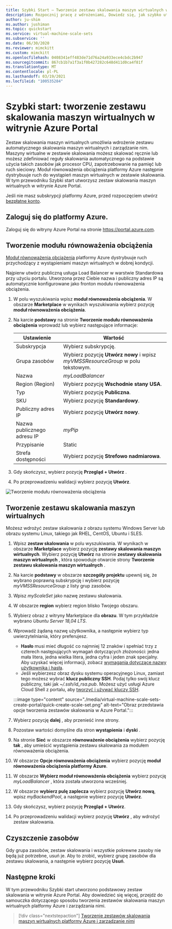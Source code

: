 ```yaml
---
title: Szybki Start — Tworzenie zestawu skalowania maszyn wirtualnych w Azure Portal
description: Rozpocznij pracę z wdrożeniami, Dowiedz się, jak szybko utworzyć maszynę wirtualną skalowanie Azure Portal.
author: ju-shim
ms.author: jushiman
ms.topic: quickstart
ms.service: virtual-machine-scale-sets
ms.subservice: ''
ms.date: 06/30/2020
ms.reviewer: mimckitt
ms.custom: mimckitt
ms.openlocfilehash: 0408341eff483de71d76a24a933ece4cbdc2b947
ms.sourcegitcommit: 867cb1b7a1f3a1f0b427282c648d411d0ca4f81f
ms.translationtype: MT
ms.contentlocale: pl-PL
ms.lasthandoff: 03/19/2021
ms.locfileid: "100535284"
---
```

# <a name="quickstart-create-a-virtual-machine-scale-set-in-the-azure-portal"></a>Szybki start: tworzenie zestawu skalowania maszyn wirtualnych w witrynie Azure Portal

Zestaw skalowania maszyn wirtualnych umożliwia wdrożenie zestawu automatycznego skalowania maszyn wirtualnych i zarządzanie nim. Maszyny wirtualne w zestawie skalowania możesz skalować ręcznie lub możesz zdefiniować reguły skalowania automatycznego na podstawie użycia takich zasobów jak procesor CPU, zapotrzebowanie na pamięć lub ruch sieciowy. Moduł równoważenia obciążenia platformy Azure następnie dystrybuuje ruch do wystąpień maszyn wirtualnych w zestawie skalowania. W tym przewodniku Szybki start utworzysz zestaw skalowania maszyn wirtualnych w witrynie Azure Portal.

Jeśli nie masz subskrypcji platformy Azure, przed rozpoczęciem utwórz [bezpłatne konto](https://azure.microsoft.com/free/?WT.mc_id=A261C142F).


## <a name="log-in-to-azure"></a>Zaloguj się do platformy Azure.
Zaloguj się do witryny Azure Portal na stronie https://portal.azure.com.

## <a name="create-a-load-balancer"></a>Tworzenie modułu równoważenia obciążenia

[Moduł równoważenia obciążenia](../load-balancer/load-balancer-overview.md) platformy Azure dystrybuuje ruch przychodzący z wystąpieniami maszyn wirtualnych w dobrej kondycji. 

Najpierw utwórz publiczną usługa Load Balancer w warstwie Standardowa przy użyciu portalu. Utworzona przez Ciebie nazwa i publiczny adres IP są automatycznie konfigurowane jako fronton modułu równoważenia obciążenia.

1. W polu wyszukiwania wpisz **moduł równoważenia obciążenia**. W obszarze **Marketplace** w wynikach wyszukiwania wybierz pozycję **moduł równoważenia obciążenia**.
1. Na karcie **podstawy** na stronie **Tworzenie modułu równoważenia obciążenia** wprowadź lub wybierz następujące informacje:

    | Ustawienie                 | Wartość   |
    | ---| ---|
    | Subskrypcja  | Wybierz subskrypcję.    |    
    | Grupa zasobów | Wybierz pozycję **Utwórz nowy** i wpisz *myVMSSResourceGroup* w polu tekstowym.|
    | Nazwa           | *myLoadBalancer*         |
    | Region (Region)         | Wybierz pozycję **Wschodnie stany USA**.       |
    | Typ          | Wybierz pozycję **Publiczna**.       |
    | SKU           | Wybierz pozycję **Standardowy**.       |
    | Publiczny adres IP | Wybierz pozycję **Utwórz nowy**. |
    | Nazwa publicznego adresu IP  | *myPip*   |
    | Przypisanie| Static |
    | Strefa dostępności | Wybierz pozycję **Strefowo nadmiarowa**. |

1. Gdy skończysz, wybierz pozycję **Przegląd + Utwórz** . 
1. Po przeprowadzeniu walidacji wybierz pozycję **Utwórz**. 

![Tworzenie modułu równoważenia obciążenia](./media/virtual-machine-scale-sets-create-portal/load-balancer.png)

## <a name="create-virtual-machine-scale-set"></a>Tworzenie zestawu skalowania maszyn wirtualnych
Możesz wdrożyć zestaw skalowania z obrazu systemu Windows Server lub obrazu systemu Linux, takiego jak RHEL, CentOS, Ubuntu i SLES.

1. Wpisz **zestaw skalowania** w polu wyszukiwania. W wynikach w obszarze **Marketplace** wybierz pozycję **zestawy skalowania maszyn wirtualnych**. Wybierz pozycję **Utwórz** na stronie **zestawy skalowania maszyn wirtualnych** , która spowoduje otwarcie strony **Tworzenie zestawu skalowania maszyn wirtualnych** . 
1. Na karcie **podstawy** w obszarze **szczegóły projektu** upewnij się, że wybrano poprawną subskrypcję i wybierz pozycję *myVMSSResourceGroup* z listy grup zasobów. 
1. Wpisz *myScaleSet* jako nazwę zestawu skalowania.
1. W obszarze **region** wybierz region blisko Twojego obszaru.
1. Wybierz obraz z witryny Marketplace dla **obrazu**. W tym przykładzie wybrano *Ubuntu Server 18,04 LTS*.
1. Wprowadź żądaną nazwę użytkownika, a następnie wybierz typ uwierzytelniania, który preferujesz.
   - **Hasło** musi mieć długość co najmniej 12 znaków i spełniać trzy z czterech następujących wymagań dotyczących złożoności: jedna mała litera, jedna wielka litera, jedna cyfra i jeden znak specjalny. Aby uzyskać więcej informacji, zobacz [wymagania dotyczące nazwy użytkownika i hasła](../virtual-machines/windows/faq.md#what-are-the-username-requirements-when-creating-a-vm).
   - Jeśli wybierzesz obraz dysku systemu operacyjnego Linux, zamiast tego możesz wybrać **klucz publiczny SSH**. Podaj tylko swój klucz publiczny, taki jak *~/.ssh/id_rsa.pub*. Możesz użyć usługi Azure Cloud Shell z portalu, aby [tworzyć i używać kluczy SSH](../virtual-machines/linux/mac-create-ssh-keys.md).
   
    :::image type="content" source="./media/virtual-machine-scale-sets-create-portal/quick-create-scale-set.png" alt-text="Obraz przedstawia opcje tworzenia zestawów skalowania w Azure Portal.":::

1. Wybierz pozycję **dalej** , aby przenieść inne strony. 
1. Pozostaw wartości domyślne dla stron **wystąpienia** i **dyski** .
1. Na stronie **Sieć** w obszarze **równoważenie obciążenia** wybierz pozycję **tak** , aby umieścić wystąpienia zestawu skalowania za modułem równoważenia obciążenia. 
1. W obszarze **Opcje równoważenia obciążenia** wybierz pozycję **moduł równoważenia obciążenia platformy Azure**.
1. W obszarze **Wybierz moduł równoważenia obciążenia** wybierz pozycję *myLoadBalancer* , która została utworzona wcześniej.
1. W obszarze **wybierz pulę zaplecza** wybierz pozycję **Utwórz nową**, wpisz *myBackendPool*, a następnie wybierz pozycję **Utwórz**.
1. Gdy skończysz, wybierz pozycję **Przegląd + Utwórz**. 
1. Po przeprowadzeniu walidacji wybierz pozycję **Utwórz** , aby wdrożyć zestaw skalowania.


## <a name="clean-up-resources"></a>Czyszczenie zasobów
Gdy grupa zasobów, zestaw skalowania i wszystkie pokrewne zasoby nie będą już potrzebne, usuń je. Aby to zrobić, wybierz grupę zasobów dla zestawu skalowania, a następnie wybierz pozycję **Usuń**.


## <a name="next-steps"></a>Następne kroki
W tym przewodniku Szybki start utworzono podstawowy zestaw skalowania w witrynie Azure Portal. Aby dowiedzieć się więcej, przejdź do samouczka dotyczącego sposobu tworzenia zestawów skalowania maszyn wirtualnych platformy Azure i zarządzania nimi.

> [!div class="nextstepaction"]
> [Tworzenie zestawów skalowania maszyn wirtualnych platformy Azure i zarządzanie nimi](tutorial-create-and-manage-powershell.md)
